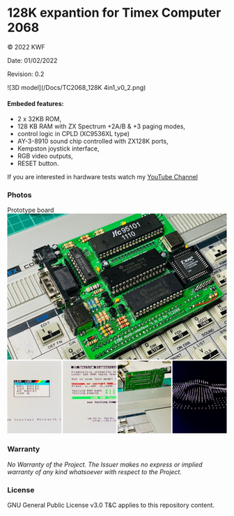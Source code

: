 # 128K expantion for Timex Computer 2068

© 2022 KWF

Date: 01/02/2022

Revision: 0.2

![3D model](/Docs/TC2068_128K 4in1_v0_2.png)

#### Embeded features:

* 2 x 32KB ROM,
* 128 KB RAM with ZX Spectrum +2A/B & +3 paging modes,
* control logic in CPLD (XC9536XL type)
* AY-3-8910 sound chip controlled with ZX128K ports,
* Kempston joystick interface,
* RGB video outputs,
* RESET button.

If you are interested in hardware tests watch my [YouTube Channel](https://youtu.be/7duh5zHNvDc)

### Photos

Prototype board
![Prototype](/Docs/4_in1__128K_TC2068.jpg)

### Warranty

*No Warranty of the Project. The Issuer makes no express or implied warranty of any kind whatsoever with respect to the Project.*

### License

GNU General Public License v3.0 T&C applies to this repository content.

